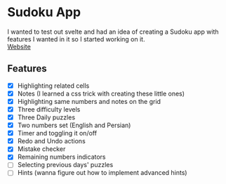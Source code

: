 # Sudoku App

I wanted to test out svelte and had an idea of creating a Sudoku app with features I wanted in it so I started working on it.
<br />
[Website](https://sudoku.mirshekaran.ir/) 

## Features
- [x] Highlighting related cells
- [x] Notes (I learned a css trick with creating these little ones)
- [x] Highlighting same numbers and notes on the grid
- [x] Three difficulty levels
- [x] Three Daily puzzles
- [x] Two numbers set (English and Persian)
- [x] Timer and toggling it on/off
- [x] Redo and Undo actions
- [x] Mistake checker
- [x] Remaining numbers indicators
- [ ] Selecting previous days' puzzles 
- [ ] Hints (wanna figure out how to implement advanced hints)
